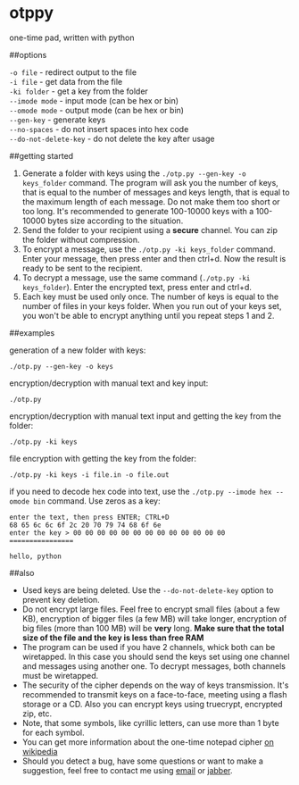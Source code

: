 otppy
=====

one-time pad, written with python

##options

`-o file` - redirect output to the file  
`-i file` - get data from the file  
`-ki folder` - get a key from the folder  
`--imode mode` - input mode (can be hex or bin)  
`--omode mode` - output mode (can be hex or bin)  
`--gen-key` - generate keys  
`--no-spaces` - do not insert spaces into hex code  
`--do-not-delete-key` - do not delete the key after usage  

##getting started

1. Generate a folder with keys using the `./otp.py --gen-key -o keys_folder` command. The program will ask you the number of keys, that is equal to the number of messages and keys length, that is equal to the maximum length of each message. Do not make them too short or too long. It's recommended to generate 100-10000 keys with a 100-10000 bytes size according to the situation.
2. Send the folder to your recipient using a **secure** channel. You can zip the folder without compression.
3. To encrypt a message, use the `./otp.py -ki keys_folder` command. Enter your message, then press enter and then ctrl+d. Now the result is ready to be sent to the recipient.
4. To decrypt a message, use the same command (`./otp.py -ki keys_folder`). Enter the encrypted text, press enter and ctrl+d.
5. Each key must be used only once. The number of keys is equal to the number of files in your keys folder. When you run out of your keys set, you won't be able to encrypt anything until you repeat steps 1 and 2.

##examples

generation of a new folder with keys:

    ./otp.py --gen-key -o keys

encryption/decryption with manual text and key input:

    ./otp.py

encryption/decryption with manual text input and getting the key from the folder:

    ./otp.py -ki keys

file encryption with getting the key from the folder:

    ./otp.py -ki keys -i file.in -o file.out

if you need to decode hex code into text, use the `./otp.py --imode hex --omode bin` command. Use zeros as a key:

    enter the text, then press ENTER; CTRL+D
    68 65 6c 6c 6f 2c 20 70 79 74 68 6f 6e
    enter the key > 00 00 00 00 00 00 00 00 00 00 00 00 00
    ================

    hello, python

##also

* Used keys are being deleted. Use the `--do-not-delete-key` option to prevent key deletion.
* Do not encrypt large files. Feel free to encrypt small files (about a few KB), encryption of bigger files (a few MB) will take longer, encryption of big files (more than 100 MB) will be **very** long. **Make sure that the total size of the file and the key is less than free RAM**
* The program can be used if you have 2 channels, whick both can be wiretapped. In this case you should send the keys set using one channel and messages using another one. To decrypt messages, both channels must be wiretapped.
* The security of the cipher depends on the way of keys transmission. It's recommended to transmit keys on a face-to-face, meeting using a flash storage or a CD. Also you can encrypt keys using truecrypt, encrypted zip, etc.
* Note, that some symbols, like cyrillic letters, can use more than 1 byte for each symbol.
* You can get more information about the one-time notepad cipher [on wikipedia](http://en.wikipedia.org/wiki/One-time_pad)
* Should you detect a bug, have some questions or want to make a suggestion, feel free to contact me using [email](mailto:anton-tsyganenko@yandex.ru) or [jabber](xmpp:antontsyganenko@jabber.ru).
